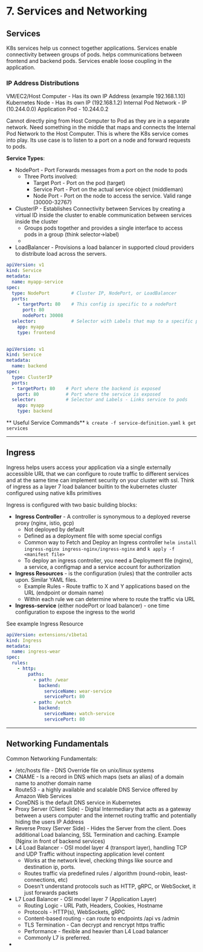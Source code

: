# 7. Services and Networking

## Services 
K8s services help us connect together applications. Services enable connectivity between groups of pods. 
helps communications between frontend and backend pods. Services enable loose coupling in the application. 

### IP Address Distributions
VM/EC2/Host Computer - Has its own IP Address (example 192.168.1.10)
Kubernetes Node - Has its own IP (192.168.1.2)
Internal Pod Network - IP (10.244.0.0)
Application Pod - 10.244.0.2

Cannot directly ping from Host Computer to Pod as they are in a separate network. 
Need something in the middle that maps and connects the Internal Pod Network to the Host Computer. 
This is where the K8s service comes into play. Its use case is to listen to a port on a node and forward requests to pods. 

**Service Types**:
* NodePort - Port Forwards messages from a port on the node to pods
  * Three Ports involved:
    * Target Port - Port on the pod (target)  
    * Service Port - Port on the actual service object (middleman) 
    * Node Port - Port on the node to access the service. Valid range (30000-32767)
* ClusterIP - Establishes Connectivity between Services by creating a virtual ID inside the cluster to enable communication between services inside the cluster
  * Groups pods together and provides a single interface to access pods in a group (think selector->label)
  * 
* LoadBalancer - Provisions a load balancer in supported cloud providers to distribute load across the servers.

```yaml
apiVersion: v1
kind: Service
metadata:
  name: myapp-service
spec:
  type: NodePort        # Cluster IP, NodePort, or LoadBalancer 
  ports:    
    - targetPort: 80    # This config is specific to a nodePort 
      port: 80
      nodePort: 30008
  selector:             # Selector with Labels that map to a specific pod, automatically load balances to all pods that match the label
    app: myapp
    type: frontend
    
```

```yaml
apiVersion: v1
kind: Service
metadata:
  name: backend
spec:
  type: ClusterIP
  ports:
  - targetPort: 80    # Port where the backend is exposed
    port: 80          # Port where the service is exposed
  selector:           # Selector and Labels - Links service to pods  
    app: myapp
    type: backend 
```

** Useful Service Commands** 
`k create -f service-definition.yaml`
`k get services`

---
## Ingress 
Ingress helps users access your application via a single externally accessible URL that we can configure to route traffic to different services and 
at the same time can implement security on your cluster with ssl. Think of ingress as a layer 7 load balancer builtin to the kubernetes cluster configured using native k8s primitives

Ingress is configured with two basic building blocks:
* **Ingress Controller** - A controller is synonymous to a deployed reverse proxy (nginx, istio, gcp)
  * Not deployed by default 
  * Defined as a deployment file with some special configs 
  * Common way to Fetch and Deploy an Ingress controller `helm install ingress-nginx ingress-nginx/ingress-nginx` and `k apply -f <manifest file>`
  * To deploy an ingress controller, you need a Deployment file (nginx), a service, a configmap and a service account for authorization
* **Ingress Resources** - is the configuration (rules) that the controller acts upon. Similar YAML files. 
  * Example Rules - Route traffic to X and Y applications based on the URL (endpoint or domain name)
  * Within each rule we can determine where to route the traffic via URL
* **Ingress-service** (either nodePort or load balancer) - one time configuration to expose the ingress to the world

See example Ingress Resource 
```yaml
apiVersion: extensions/v1beta1
kind: Ingress
metadata:
  name: ingress-wear
spec:
  rules:
    - http:
        paths:
          - path: /wear
            backend:
              serviceName: wear-service
              servicePort: 80
          - path: /watch
            backend:
              serviceName: watch-service
              servicePort: 80
```

---
## Networking Fundamentals

Common Networking Fundamentals: 
* /etc/hosts file - DNS Override file on unix/linux systems 
* CNAME - Is a record in DNS which maps (sets an alias) of a domain name to another domain name
* Route53 - a highly available and scalable DNS Service offered by Amazon Web Services
* CoreDNS is the default DNS service in Kubernetes
* Proxy Server (Client Side) - Digital Intermediary that acts as a gateway between a users computer and the internet routing traffic and potentially hiding the users IP Address
* Reverse Proxy (Server Side) - Hides the Server from the client. Does additional Load balancing, SSL Termination and caching. Example (Nginx in front of backend services)
* L4 Load Balancer - OSI model layer 4 (transport layer), handling TCP and UDP Traffic without inspecting application level content 
  * Works at the network level, checking things like source and destination ip, ports. 
  * Routes traffic via predefined rules / algorithm (round-robin, least-connections, etc)
  * Doesn't understand protocols such as HTTP, gRPC, or WebSocket, it just forwards packets 
* L7 Load Balancer - OSI model layer 7 (Application Layer)
  * Routing Logic - URL Path, Headers, Cookies, Hostname
  * Protocols - HTTP(s), WebSockets, gRPC
  * Content-based routing - can route to endpoints /api vs /admin
  * TLS Termination - Can decrypt and rencrypt https traffic
  * Performance - flexible and heavier than L4 Load balancer
  * Commonly L7 is preferred. 
* 

